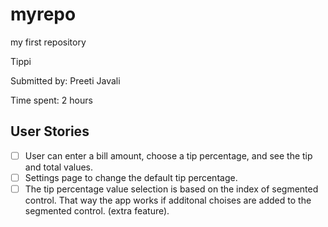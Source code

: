 # myrepo
my first repository

Tippi



Submitted by: Preeti Javali

Time spent:  2 hours

## User Stories

* [ ] User can enter a bill amount, choose a tip percentage, and see the tip and total values.
* [ ] Settings page to change the default tip percentage.
* [ ] The  tip percentage value selection is based on the index of segmented control. That way the app works if additonal choises are added to the segmented control. (extra feature).
